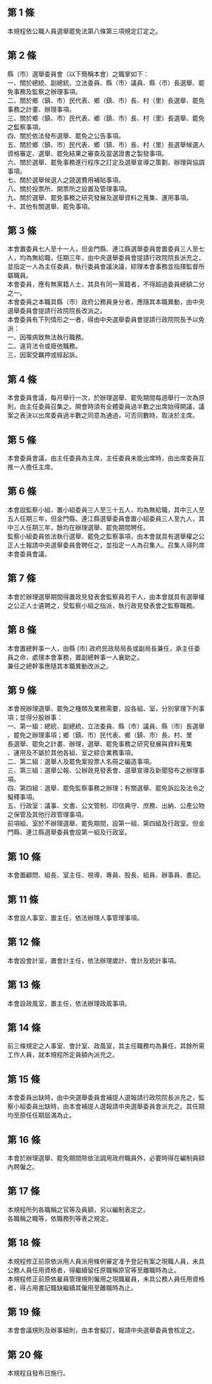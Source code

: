 第 1 條
-------
本規程依公職人員選舉罷免法第八條第三項規定訂定之。

第 2 條
-------
縣（市）選舉委員會（以下簡稱本會）之職掌如下：  
一、關於總統、副總統、立法委員、縣（市）議員、縣（市）長選舉、罷  
    免事務及監察之辦理事項。  
二、關於鄉（鎮、市）民代表、鄉（鎮、市）長、村（里）長選舉、罷免  
    事務之計畫、辦理事項。  
三、關於鄉（鎮、市）民代表、鄉（鎮、市）長、村（里）長選舉、罷免  
    之監察事項。  
四、關於依法發布選舉、罷免之公告事項。  
五、關於鄉（鎮、市）民代表、鄉（鎮、市）長、村（里）長選舉候選人  
    資格審定、選舉、罷免結果之審查及當選證書之製發事項。  
六、關於選舉、罷免事務進行程序之訂定及選舉宣導之策劃、辦理與協調  
    事項。  
七、關於選舉候選人之競選費用補貼事項。  
八、關於投票所、開票所之設置及管理事項。  
九、關於選舉、罷免事務之研究發展及選舉資料之蒐集、運用事項。  
十、其他有關選舉、罷免事項。

第 3 條
-------
本會置委員七人至十一人，但金門縣、連江縣選舉委員會置委員三人至七  
人，均為無給職，任期三年，由中央選舉委員會提請行政院院長派充之，  
並指定一人為主任委員，執行委員會議決議，綜理本會事務並指揮監督所  
屬職員。  
本會委員，應有無黨籍人士，其具有同一黨籍者，不得超過委員總額二分  
之一。  
本會委員之本職具縣（市）政府公務員身分者，應隨其本職異動，由中央  
選舉委員會提請行政院院長改派之。  
本會委員有下列情形之一者，得由中央選舉委員會提請行政院院長予以免  
派：  
一、因罹病致無法執行職務。  
二、違背法令或廢弛職務。  
三、因案受羈押或經起訴。

第 4 條
-------
本會委員會議，每月舉行一次，於辦理選舉、罷免期間每週舉行一次為原  
則，由主任委員召集之。開會時須有全體委員過半數之出席始得開議，議  
案之表決以出席委員過半數之同意為通過，可否同數時，取決於主席。

第 5 條
-------
本會委員會議，由主任委員為主席，主任委員未能出席時，由出席委員互  
推一人擔任主席。

第 6 條
-------
本會設監察小組，置小組委員三人至三十五人，均為無給職，其中三人至  
五人任期三年，但金門縣、連江縣選舉委員會置小組委員三人至九人，其  
中三人任期三年，餘均在辦理選舉、罷免期間聘任。  
監察小組委員依法執行選舉、罷免之監察事項，由本會就具有選舉權之公  
正人士報請中央選舉委員會聘任之，並指定一人為召集人。召集人得列席  
本會委員會議。

第 7 條
-------
本會於辦理選舉期間得置政見發表會監察員若干人，由本會就具有選舉權  
之公正人士遴聘之，受監察小組之指派，執行政見發表會之監察職務。

第 8 條
-------
本會置總幹事一人，由縣 (市) 政府民政局局長或副局長兼任，承主任委  
員之命，處理本會事務，置副總幹事一人襄助之。  
兼任之總幹事應隨其本職異動改派之。

第 9 條
-------
本會視辦理選舉、罷免之種類及業務需要，設各組、室，分別掌理下列事  
項；並得分股辦事：  
一、第一組：總統、副總統、立法委員、縣（市）議員、縣（市）長選舉  
    、罷免之辦理事項；鄉（鎮、市）民代表、鄉（鎮、市）長、村、里  
    長選舉、罷免之計畫、辦理，選舉、罷免事務之研究發展與資料蒐集  
    、運用及不屬於其他各組、室之綜合業務事項。  
二、第二組：選舉人及罷免案投票人名冊之編造事項。  
三、第三組：選舉公報、公辦政見發表會、選舉宣導及新聞發布之辦理事  
    項。  
四、第四組：選舉、罷免監察事務之辦理；有關選舉、罷免訴訟及法令之  
    擬釋事項。  
五、行政室：議事、文書、公文管制、印信典守、庶務、出納、公產公物  
    之保管及其他行政管理事項。  
前項組、室於不辦理選舉、罷免期間，設第一組、第四組及行政室。但金  
門縣、連江縣選舉委員會設第一組及行政室。

第 10 條
--------
本會置顧問、組長、室主任、視導、專員、股長、組員、辦事員、書記。

第 11 條
--------
本會設人事室，置主任，依法辦理人事管理事項。

第 12 條
--------
本會設會計室，置會計主任，依法辦理歲計、會計及統計事項。

第 13 條
--------
本會設政風室，置主任，依法辦理政風事項。

第 14 條
--------
前三條規定之人事室、會計室、政風室，其主任職務均為兼任，其餘所需  
工作人員，就本規程所定員額內派充之。

第 15 條
--------
本會委員出缺時，由中央選舉委員會補提人選報請行政院院長派充之，監  
察小組委員出缺時，由本會補提人選報請中央選舉委員會派充之。其任期  
均至原任任期屆滿為止。

第 16 條
--------
本會於辦理選舉、罷免期間除依法調用政府職員外，必要時得在編制員額  
內聘僱之。

第 17 條
--------
本規程所列各職稱之官等及員額，另以編制表定之。  
各職稱之職等，依職務列等表之規定。

第 18 條
--------
本規程修正前原依派用人員派用條例審定准予登記有案之現職人員，未具  
公務人員任用資格者，得繼續留任原職稱原官等至離職時為止。  
本規程修正前原依雇員管理規則僱用之現職雇員，未具公務人員任用資格  
者，得占用書記職缺繼續其僱用至離職時為止。

第 19 條
--------
本會會議規則及辦事細則，由本會擬訂，報請中央選舉委員會核定之。

第 20 條
--------
本規程自發布日施行。


